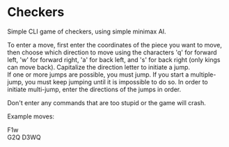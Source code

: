 Checkers
========
Simple CLI game of checkers, using simple minimax AI.


To enter a move, first enter the coordinates of the piece you want to move, 
then choose which direction to move using the characters 'q' for forward left, 
'w' for forward right, 'a' for back left, and 's' for back right (only kings can move back). 
Capitalize the direction letter to initiate a jump.  
If one or more jumps are possible, you must jump. 
If you start a multiple-jump, you must keep jumping until it is impossible to do so.
In order to initiate multi-jump, enter the directions of the jumps in order.  

Don't enter any commands that are too stupid or the game will crash.

Example moves: 

F1w  
G2Q 
D3WQ
